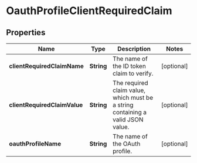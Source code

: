 

# OauthProfileClientRequiredClaim


## Properties

| Name | Type | Description | Notes |
|------------ | ------------- | ------------- | -------------|
|**clientRequiredClaimName** | **String** | The name of the ID token claim to verify. |  [optional] |
|**clientRequiredClaimValue** | **String** | The required claim value, which must be a string containing a valid JSON value. |  [optional] |
|**oauthProfileName** | **String** | The name of the OAuth profile. |  [optional] |



